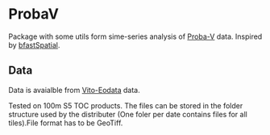 # ProbaV
Package with some utils form sime-series analysis of [Proba-V](http://www.vito-eodata.be/PDF/portal/Application.html#Home) data.
Inspired by [bfastSpatial](http://dutri001.github.io/bfastSpatial/).

## Data
Data is avaialble from [Vito-Eodata](http://www.vito-eodata.be/PDF/portal/Application.html#Home) data.

Tested on 100m S5 TOC products. The files can be stored in the folder structure used by the distributer (One foler per date contains files for all tiles).File format has to be GeoTiff.
